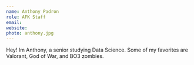 ```yaml
---
name: Anthony Padron
role: AFK Staff
email:
website:
photo: anthony.jpg
---
```


Hey! Im Anthony, a senior studying Data Science. Some of my favorites are Valorant, God of War, and BO3 zombies.